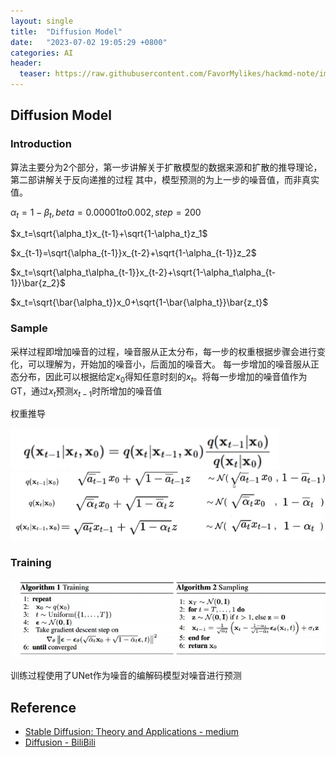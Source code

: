 ```yaml
---
layout: single
title:  "Diffusion Model"
date:   "2023-07-02 19:05:29 +0800"
categories: AI
header:
  teaser: https://raw.githubusercontent.com/FavorMylikes/hackmd-note/img/img20230702193049.png
---
```


## Diffusion Model

### Introduction

算法主要分为2个部分，第一步讲解关于扩散模型的数据来源和扩散的推导理论，第二部讲解关于反向递推的过程
其中，模型预测的为上一步的噪音值，而非真实值。

$\alpha_t=1-\beta_t, beta=0.00001 to 0.002, step =200$

$x_t=\sqrt{\alpha_t}x_{t-1}+\sqrt{1-\alpha_t}z_1$

$x_{t-1}=\sqrt{\alpha_{t-1}}x_{t-2}+\sqrt{1-\alpha_{t-1}}z_2$

$x_t=\sqrt{\alpha_t\alpha_{t-1}}x_{t-2}+\sqrt{1-\alpha_t\alpha_{t-1}}\bar{z_2}$

$x_t=\sqrt{\bar{\alpha_t}}x_0+\sqrt{1-\bar{\alpha_t}}\bar{z_t}$

### Sample

采样过程即增加噪音的过程，噪音服从正太分布，每一步的权重根据步骤会进行变化，可以理解为，开始加的噪音小，后面加的噪音大。
每一步增加的噪音服从正态分布，因此可以根据给定$x_0$得知任意时刻的$x_t$。将每一步增加的噪音值作为GT，通过$x_t$预测$x_{t-1}$时所增加的噪音值

权重推导

<img src="https://raw.githubusercontent.com/FavorMylikes/hackmd-note/img/img20230705013847.png" alt="20230705013847"/>

<img src="https://raw.githubusercontent.com/FavorMylikes/hackmd-note/img/img20230702195416.png" alt="20230702195416"/>

### Training

<img src="https://raw.githubusercontent.com/FavorMylikes/hackmd-note/img/img20230702195612.png" alt="20230702195612"/>

训练过程使用了UNet作为噪音的编解码模型对噪音进行预测

## Reference

- [Stable Diffusion: Theory and Applications - medium](https://medium.com/cj-express-tech-tildi/stable-diffusion-theory-and-application-a0f98881cb03)
- [Diffusion - BiliBili](https://www.bilibili.com/video/BV13h411V7vg?p=2&vd_source=fd373f40f4a1d2e059be533c5b77797f)